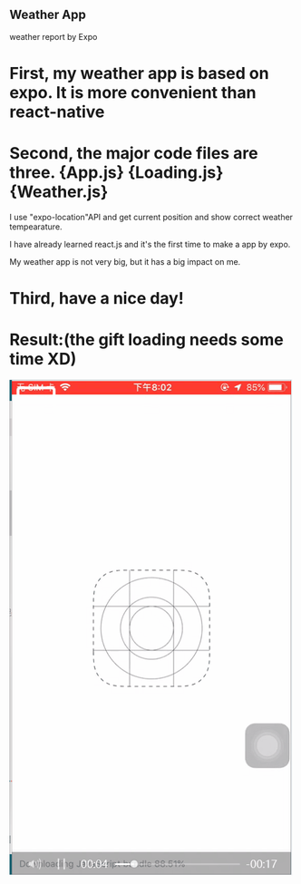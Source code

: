 ## Weather App
weather report by Expo 

# First, my weather app is based on expo. It is more convenient than react-native

# Second, the major code files are three. {App.js} {Loading.js} {Weather.js}

I use "expo-location"API and get current position and show correct weather tempearature. 

I have already learned react.js and it's the first time to make a app by expo. 
  
My weather app is not very big, but it has a big impact on me.

# Third, have a nice day!  

# Result:(the gift loading needs some time XD)

![weather report](https://github.com/donghero/WeaterApp/blob/master/assets/weather.gif)
